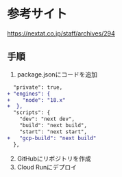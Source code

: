# 参考サイト

https://nextat.co.jp/staff/archives/294

## 手順

1. package.jsonにコードを追加

```diff json
  "private": true,
+ "engines": {
+    "node": "18.x"
+  },
  "scripts": {
    "dev": "next dev",
    "build": "next build",
    "start": "next start",
+   "gcp-build": "next build"
  },
```

2. GitHubにリポジトリを作成
3. Cloud Runにデプロイ
